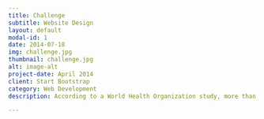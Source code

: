 ```yaml
---
title: Challenge
subtitle: Website Design
layout: default
modal-id: 1
date: 2014-07-18
img: challenge.jpg
thumbnail: challenge.jpg
alt: image-alt
project-date: April 2014
client: Start Bootstrap
category: Web Development
description: According to a World Health Organization study, more than 360 million adults around the world have disabling hearing loss. Hearing loss is a serious condition affecting people and adamantly affecting their quality of living. Coincidentally, many individuals in the age bracket over 60 likewise suffer from a condition commonly known as forgetfulness. This health condition affects several personal routines that elderlies are supposed to do, including taking medicines on time.

---
```

